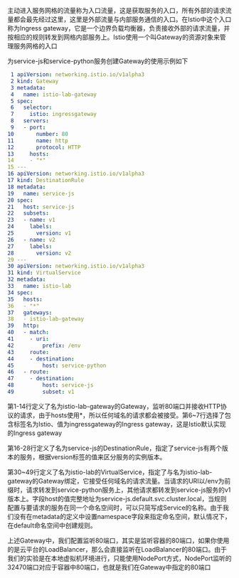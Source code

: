 主动进入服务网格的流量称为入口流量，这是获取服务的入口，所有外部的请求流量都会最先经过这里，这里是外部流量与内部服务通信的入口。在Istio中这个入口称为Ingress gateway，它是一个边界负载均衡器，负责接收外部的请求流量，并按相应的规则转发到网格内部服务上。Istio使用一个叫Gateway的资源对象来管理服务网格的入口

为service-js和service-python服务创建Gateway的使用示例如下

```yaml
 1 apiVersion: networking.istio.io/v1alpha3
 2 kind: Gateway
 3 metadata:
 4   name: istio-lab-gateway
 5 spec:
 6   selector:
 7     istio: ingressgateway 
 8   servers:
 9   - port:
10       number: 80
11       name: http
12       protocol: HTTP
13     hosts:
14     - "*"
15 ---
16 apiVersion: networking.istio.io/v1alpha3
17 kind: DestinationRule
18 metadata:
19   name: service-js
20 spec:
21   host: service-js
22   subsets:
23   - name: v1
24     labels:
25       version: v1
26   - name: v2
27     labels:
28       version: v2
29 ---
30 apiVersion: networking.istio.io/v1alpha3
31 kind: VirtualService
32 metadata:
33   name: istio-lab
34 spec:
35   hosts:
36   - "*"
37   gateways:
38   - istio-lab-gateway
39   http:
40   - match:
41     - uri:
42         prefix: /env
43     route:
44     - destination:
45         host: service-python
46   - route:
47     - destination:
48         host: service-js
49         subset: v1

```
第1-14行定义了名为istio-lab-gateway的Gateway，监听80端口并接收HTTP协议的请求，由于hosts使用*，所以任何域名的请求都会被接受。第6~7行选择了包含标签名为Istio、值为ingressgateway的Ingress gateway，这是Istio默认实现的Ingress gateway

第16-28行定义了名为service-js的DestinationRule，指定了service-js有两个版本的服务，根据version标签的值来区分服务的实例版本。

第30~49行定义了名为istio-lab的VirtualService，指定了与名为istio-lab-gateway的Gateway绑定，它接受任何域名的请求流量。当请求的URI以/env为前缀时，请求转发到service-python服务上，其他请求都转发到service-js服务的v1版本上。字段host的值完整地址为service-js.default.svc.cluster.local，当规则配置与要请求的服务在同一个命名空间时，可以只简写成Service的名称。由于我们没有在metadata的定义中设置namespace字段来指定命名空间，默认情况下，在default命名空间中创建规则。

 上述Gateway中，我们配置监听80端口，其实是监听容器的80端口，如果你使用的是云平台的LoadBalancer，那么会直接监听在LoadBalancer的80端口。由于我们的实验是在本地虚拟机环境进行，只能使用NodePort方式，NodePort监听的32470端口对应于容器中80端口，也就是我们在Gateway中指定的80端口